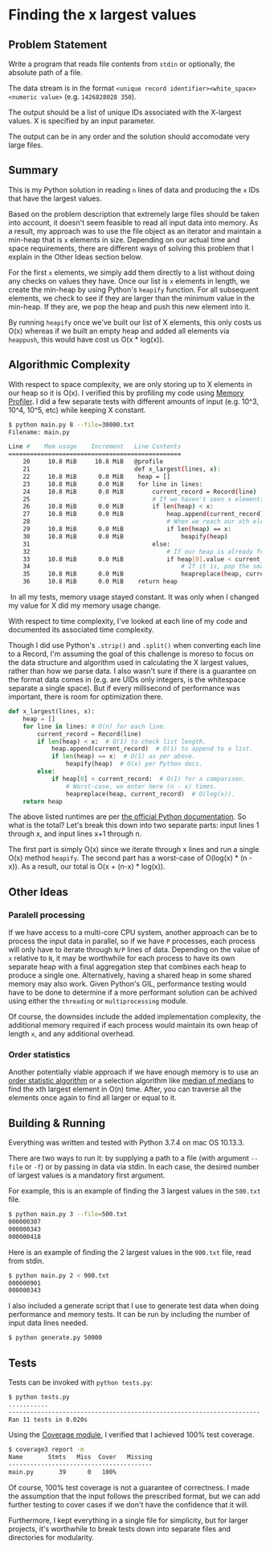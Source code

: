 # Finding the x largest values
## Problem Statement
Write a program that reads file contents from `stdin` or optionally, the absolute path of a file.

The data stream is in the format `<unique record identifier><white_space><numeric value>` (e.g. `1426828028 350`).

The output should be a list of unique IDs associated with the X-largest values. X is specified by an input parameter.

The output can be in any order and the solution should accomodate very large files.

## Summary
This is my Python solution in reading `n` lines of data and producing the `x` IDs that have the largest values.

Based on the problem description that extremely large files should be taken into account, it doesn't seem feasible to read all input data into memory. As a result, my approach was to use the file object as an iterator and maintain a min-heap that is `x` elements in size. Depending on our actual time and space requirements, there are different ways of solving this problem that I explain in the Other Ideas section below.

For the first `x` elements, we simply add them directly to a list without doing any checks on values they have. Once our list is `x` elements in length, we create the min-heap by using Python's `heapify` function. For all subsequent elements, we check to see if they are larger than the minimum value in the min-heap. If they are, we pop the heap and push this new element into it.

By running `heapify` once we've built our list of X elements, this only costs us O(x) whereas if we built an empty heap and added all elements via `heappush`, this would have cost us O(x * log(x)).

## Algorithmic Complexity
With respect to space complexity, we are only storing up to X elements in our heap so it is O(x). I verified this by profiling my code using [Memory Profiler](https://pypi.org/project/memory-profiler/). I did a few separate tests with different amounts of input (e.g. 10^3, 10^4, 10^5, etc) while keeping X constant.

```bash
$ python main.py 8 --file=30000.txt
Filename: main.py

Line #    Mem usage    Increment   Line Contents
================================================
    20     10.8 MiB     10.8 MiB   @profile
    21                             def x_largest(lines, x):
    22     10.8 MiB      0.0 MiB   	heap = []
    23     10.8 MiB      0.0 MiB   	for line in lines:
    24     10.8 MiB      0.0 MiB   		current_record = Record(line)
    25                             		# If we haven't seen x elements yet, just add them to our list.
    26     10.8 MiB      0.0 MiB   		if len(heap) < x:
    27     10.8 MiB      0.0 MiB   			heap.append(current_record)
    28                             			# When we reach our xth element, turn it into a heap.
    29     10.8 MiB      0.0 MiB   			if len(heap) == x:
    30     10.8 MiB      0.0 MiB   				heapify(heap)
    31                             		else:
    32                             			# If our heap is already full, check if this value is larger than the heap's smallest.
    33     10.8 MiB      0.0 MiB   			if heap[0].value < current_record.value:
    34                             				# If it is, pop the smallest and push the current value.
    35     10.8 MiB      0.0 MiB   				heapreplace(heap, current_record)
    36     10.8 MiB      0.0 MiB   	return heap
```

 In all my tests, memory usage stayed constant. It was only when I changed my value for X did my memory usage change.

With respect to time complexity, I've looked at each line of my code and documented its associated time complexity. 

Though I did use Python's `.strip()` and `.split()` when converting each line to a Record, I'm assuming the goal of this challenge is moreso to focus on the data structure and algorithm used in calculating the X largest values, rather than how we parse data. I also wasn't sure if there is a guarantee on the format data comes in (e.g. are UIDs only integers, is the whitespace separate a single space). But if every millisecond of performance was important, there is room for optimization there.

```python
def x_largest(lines, x):
	heap = []
	for line in lines: # O(n) for each line.
		current_record = Record(line)
		if len(heap) < x:  # O(1) to check list length.
			heap.append(current_record)  # O(1) to append to a list.
			if len(heap) == x:  # O(1) as per above.
				heapify(heap)  # O(x) per Python docs.
		else:
			if heap[0] < current_record:  # O(1) for a comparison.
				# Worst-case, we enter here (n - x) times.
				heapreplace(heap, current_record)  # O(log(x)).
	return heap
```

The above listed runtimes are per [the official Python documentation](https://docs.python.org/3.0/library/heapq.html). So what is the total? Let's break this down into two separate parts: input lines 1 through x, and input lines x+1 through n.

The first part is simply O(x) since we iterate through x lines and run a single O(x) method `heapify`. The second part has a worst-case of O(log(x) * (n - x)). As a result, our total is O(x + (n-x) * log(x)).

## Other Ideas
### Paralell processing
If we have access to a multi-core CPU system, another approach can be to process the input data in parallel, so if we have `P` processes, each process will only have to iterate through `N/P` lines of data. Depending on the value of `x` relative to `N`, it may be worthwhile for each process to have its own separate heap with a final aggregation step that combines each heap to produce a single one. Alternatively, having a shared heap in some shared memory may also work. Given Python's GIL, performance testing would have to be done to determine if a more performant solution can be achived using either the `threading` or `multiprocessing` module.

Of course, the downsides include the added implementation complexity, the additional memory required if each process would maintain its own heap of length `x`, and any additional overhead.

### Order statistics
Another potentially viable approach if we have enough memory is to use an [order statistic algorithm](http://staff.ustc.edu.cn/~csli/graduate/algorithms/book6/chap10.htm) or a selection algorithm like [median of medians](https://en.wikipedia.org/wiki/Median_of_medians) to find the xth largest element in O(n) time. After, you can traverse all the elements once again to find all larger or equal to it.

## Building & Running
Everything was written and tested with Python 3.7.4 on mac OS 10.13.3.

There are two ways to run it: by supplying a path to a file (with argument `--file` or `-f`) or by passing in data via stdin. In each case, the desired number of largest values is a mandatory first argument.

For example, this is an example of finding the 3 largest values in the `500.txt` file.

```bash
$ python main.py 3 --file=500.txt 
000000307
000000343
000000418
```

Here is an example of finding the 2 largest values in the `900.txt` file, read from stdin.

```bash
$ python main.py 2 < 900.txt 
000000901
000000343
```

I also included a generate script that I use to generate test data when doing performance and memory tests. It can be run by including the number of input data lines needed.

```bash
$ python generate.py 50000
```

## Tests
Tests can be invoked with `python tests.py`:

```bash
$ python tests.py 
...........
----------------------------------------------------------------------
Ran 11 tests in 0.020s
```

Using the [Coverage module](https://coverage.readthedocs.io/en/coverage-5.1/), I verified that I achieved 100% test coverage.

```bash
$ coverage3 report -m
Name       Stmts   Miss  Cover   Missing
----------------------------------------
main.py       39      0   100%
```

Of course, 100% test coverage is not a guarantee of correctness. I made the assumption that the input follows the prescribed format, but we can add further testing to cover cases if we don't have the confidence that it will.

Furthermore, I kept everything in a single file for simplicity, but for larger projects, it's worthwhile to break tests down into separate files and directories for modularity.